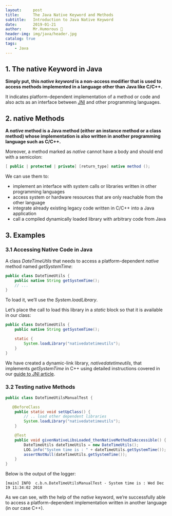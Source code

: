 ```yaml
---
layout:     post
title:      The Java Native Keyword and Methods
subtitle:   Introduction to Java Native Keyword
date:       2019-01-21
author:     Mr.Humorous 🥘
header-img: img/java/header.jpg
catalog: true
tags:
    - Java
---
```


## 1. The native Keyword in Java
__Simply put, this *native keyword* is a non-access modifier that is used to access methods implemented in a language other than Java like C/C++.__

It indicates platform-dependent implementation of a method or code and also acts as an interface between [JNI](https://www.baeldung.com/jni) and other programming languages.

## 2. native Methods
__A *native* method is a Java method (either an instance method or a class method) whose implementation is also written in another programming language such as C/C++.__

Moreover, a method marked as _native_ cannot have a body and should end with a semicolon:
```java
[ public | protected | private] [return_type] native method ();
```

We can use them to:
- implement an interface with system calls or libraries written in other programming languages
- access system or hardware resources that are only reachable from the other language
- integrate already existing legacy code written in C/C++ into a Java application
- call a compiled dynamically loaded library with arbitrary code from Java

## 3. Examples

### 3.1 Accessing Native Code in Java
A class _DateTimeUtils_ that needs to access a platform-dependent _native_ method named _getSystemTime_:
```java
public class DateTimeUtils {
    public native String getSystemTime();
    // ...
}
```

To load it, we’ll use the _System.loadLibrary_.

Let’s place the call to load this library in a _static_ block so that it is available in our class:
```java
public class DateTimeUtils {
    public native String getSystemTime();

    static {
        System.loadLibrary("nativedatetimeutils");
    }
}
```

We have created a dynamic-link library, _nativedatetimeutils_, that implements _getSystemTime_ in C++ using detailed instructions covered in our [guide to JNI article](https://www.baeldung.com/jni).

### 3.2 Testing native Methods
```java
public class DateTimeUtilsManualTest {

   @BeforeClass
    public static void setUpClass() {
        // .. load other dependent libraries
        System.loadLibrary("nativedatetimeutils");
    }

    @Test
    public void givenNativeLibsLoaded_thenNativeMethodIsAccessible() {
        DateTimeUtils dateTimeUtils = new DateTimeUtils();
        LOG.info("System time is : " + dateTimeUtils.getSystemTime());
        assertNotNull(dateTimeUtils.getSystemTime());
    }
}
```

Below is the output of the logger:
```
[main] INFO  c.b.n.DateTimeUtilsManualTest - System time is : Wed Dec 19 11:34:02 2018
```

As we can see, with the help of the _native_ keyword, we’re successfully able to access a platform-dependent implementation written in another language (in our case C++).
